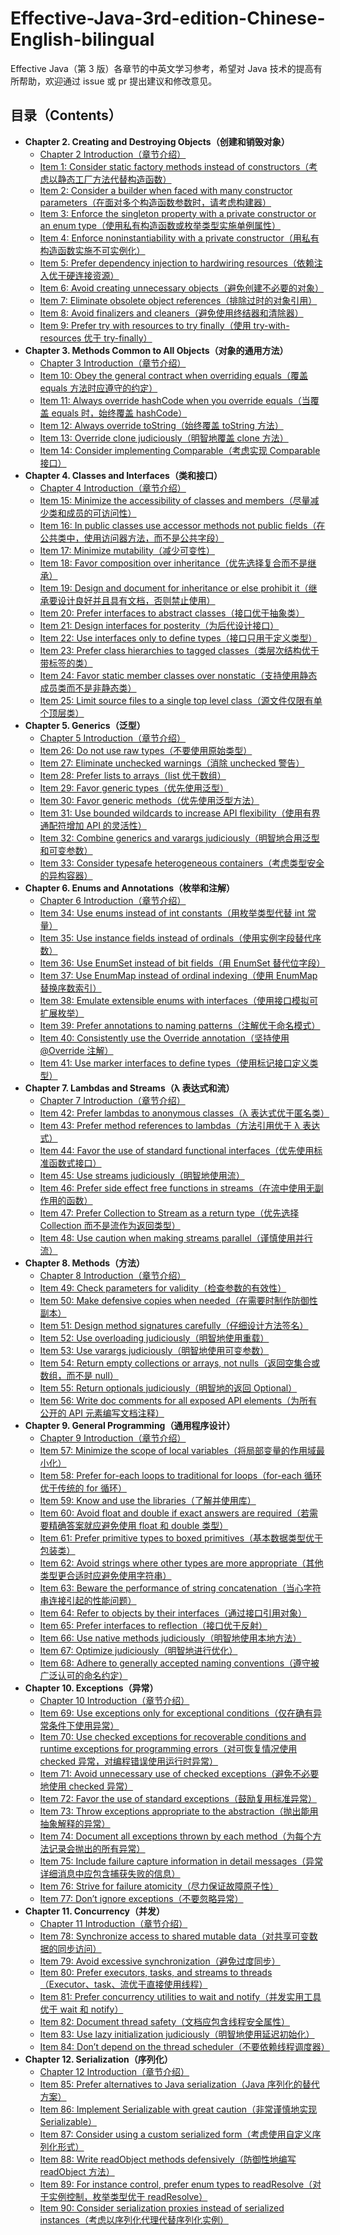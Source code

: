 # Effective-Java-3rd-edition-Chinese-English-bilingual
Effective Java（第 3 版）各章节的中英文学习参考，希望对 Java 技术的提高有所帮助，欢迎通过 issue 或 pr 提出建议和修改意见。

## 目录（Contents）
- **Chapter 2. Creating and Destroying Objects（创建和销毁对象）**
    - [Chapter 2 Introduction（章节介绍）](Chapter-2/Chapter-2-Introduction.md)
    - [Item 1: Consider static factory methods instead of constructors（考虑以静态工厂方法代替构造函数）](Chapter-2/Chapter-2-Item-1-Consider-static-factory-methods-instead-of-constructors.md)
    - [Item 2: Consider a builder when faced with many constructor parameters（在面对多个构造函数参数时，请考虑构建器）](Chapter-2/Chapter-2-Item-2-Consider-a-builder-when-faced-with-many-constructor-parameters.md)
    - [Item 3: Enforce the singleton property with a private constructor or an enum type（使用私有构造函数或枚举类型实施单例属性）](Chapter-2/Chapter-2-Item-3-Enforce-the-singleton-property-with-a-private-constructor-or-an-enum-type.md)
    - [Item 4: Enforce noninstantiability with a private constructor（用私有构造函数实施不可实例化）](Chapter-2/Chapter-2-Item-4-Enforce-noninstantiability-with-a-private-constructor.md)
    - [Item 5: Prefer dependency injection to hardwiring resources（依赖注入优于硬连接资源）](Chapter-2/Chapter-2-Item-5-Prefer-dependency-injection-to-hardwiring-resources.md)
    - [Item 6: Avoid creating unnecessary objects（避免创建不必要的对象）](Chapter-2/Chapter-2-Item-6-Avoid-creating-unnecessary-objects.md)
    - [Item 7: Eliminate obsolete object references（排除过时的对象引用）](Chapter-2/Chapter-2-Item-7-Eliminate-obsolete-object-references.md)
    - [Item 8: Avoid finalizers and cleaners（避免使用终结器和清除器）](Chapter-2/Chapter-2-Item-8-Avoid-finalizers-and-cleaners.md)
    - [Item 9: Prefer try with resources to try finally（使用 try-with-resources 优于 try-finally）](Chapter-2/Chapter-2-Item-9-Prefer-try-with-resources-to-try-finally.md)
- **Chapter 3. Methods Common to All Objects（对象的通用方法）**
    - [Chapter 3 Introduction（章节介绍）](Chapter-3/Chapter-3-Introduction.md)
    - [Item 10: Obey the general contract when overriding equals（覆盖 equals 方法时应遵守的约定）](Chapter-3/Chapter-3-Item-10-Obey-the-general-contract-when-overriding-equals.md)
    - [Item 11: Always override hashCode when you override equals（当覆盖 equals 时，始终覆盖 hashCode）](Chapter-3/Chapter-3-Item-11-Always-override-hashCode-when-you-override-equals.md)
    - [Item 12: Always override toString（始终覆盖 toString 方法）](Chapter-3/Chapter-3-Item-12-Always-override-toString.md)
    - [Item 13: Override clone judiciously（明智地覆盖 clone 方法）](Chapter-3/Chapter-3-Item-13-Override-clone-judiciously.md)
    - [Item 14: Consider implementing Comparable（考虑实现 Comparable 接口）](Chapter-3/Chapter-3-Item-14-Consider-implementing-Comparable.md)
- **Chapter 4. Classes and Interfaces（类和接口）**
    - [Chapter 4 Introduction（章节介绍）](Chapter-4/Chapter-4-Introduction.md)
    - [Item 15: Minimize the accessibility of classes and members（尽量减少类和成员的可访问性）](Chapter-4/Chapter-4-Item-15-Minimize-the-accessibility-of-classes-and-members.md)
    - [Item 16: In public classes use accessor methods not public fields（在公共类中，使用访问器方法，而不是公共字段）](Chapter-4/Chapter-4-Item-16-In-public-classes-use-accessor-methods-not-public-fields.md)
    - [Item 17: Minimize mutability（减少可变性）](Chapter-4/Chapter-4-Item-17-Minimize-mutability.md)
    - [Item 18: Favor composition over inheritance（优先选择复合而不是继承）](Chapter-4/Chapter-4-Item-18-Favor-composition-over-inheritance.md)
    - [Item 19: Design and document for inheritance or else prohibit it（继承要设计良好并且具有文档，否则禁止使用）](Chapter-4/Chapter-4-Item-19-Design-and-document-for-inheritance-or-else-prohibit-it.md)
    - [Item 20: Prefer interfaces to abstract classes（接口优于抽象类）](Chapter-4/Chapter-4-Item-20-Prefer-interfaces-to-abstract-classes.md)
    - [Item 21: Design interfaces for posterity（为后代设计接口）](Chapter-4/Chapter-4-Item-21-Design-interfaces-for-posterity.md)
    - [Item 22: Use interfaces only to define types（接口只用于定义类型）](Chapter-4/Chapter-4-Item-22-Use-interfaces-only-to-define-types.md)
    - [Item 23: Prefer class hierarchies to tagged classes（类层次结构优于带标签的类）](Chapter-4/Chapter-4-Item-23-Prefer-class-hierarchies-to-tagged-classes.md)
    - [Item 24: Favor static member classes over nonstatic（支持使用静态成员类而不是非静态类）](Chapter-4/Chapter-4-Item-24-Favor-static-member-classes-over-nonstatic.md)
    - [Item 25: Limit source files to a single top level class（源文件仅限有单个顶层类）](Chapter-4/Chapter-4-Item-25-Limit-source-files-to-a-single-top-level-class.md)
- **Chapter 5. Generics（泛型）**
    - [Chapter 5 Introduction（章节介绍）](Chapter-5/Chapter-5-Introduction.md)
    - [Item 26: Do not use raw types（不要使用原始类型）](Chapter-5/Chapter-5-Item-26-Do-not-use-raw-types.md)
    - [Item 27: Eliminate unchecked warnings（消除 unchecked 警告）](Chapter-5/Chapter-5-Item-27-Eliminate-unchecked-warnings.md)
    - [Item 28: Prefer lists to arrays（list 优于数组）](Chapter-5/Chapter-5-Item-28-Prefer-lists-to-arrays.md)
    - [Item 29: Favor generic types（优先使用泛型）](Chapter-5/Chapter-5-Item-29-Favor-generic-types.md)
    - [Item 30: Favor generic methods（优先使用泛型方法）](Chapter-5/Chapter-5-Item-30-Favor-generic-methods.md)
    - [Item 31: Use bounded wildcards to increase API flexibility（使用有界通配符增加 API 的灵活性）](Chapter-5/Chapter-5-Item-31-Use-bounded-wildcards-to-increase-API-flexibility.md)
    - [Item 32: Combine generics and varargs judiciously（明智地合用泛型和可变参数）](Chapter-5/Chapter-5-Item-32-Combine-generics-and-varargs-judiciously.md)
    - [Item 33: Consider typesafe heterogeneous containers（考虑类型安全的异构容器）](Chapter-5/Chapter-5-Item-33-Consider-typesafe-heterogeneous-containers.md)
- **Chapter 6. Enums and Annotations（枚举和注解）**
    - [Chapter 6 Introduction（章节介绍）](Chapter-6/Chapter-6-Introduction.md)
    - [Item 34: Use enums instead of int constants（用枚举类型代替 int 常量）](Chapter-6/Chapter-6-Item-34-Use-enums-instead-of-int-constants.md)
    - [Item 35: Use instance fields instead of ordinals（使用实例字段替代序数）](Chapter-6/Chapter-6-Item-35-Use-instance-fields-instead-of-ordinals.md)
    - [Item 36: Use EnumSet instead of bit fields（用 EnumSet 替代位字段）](Chapter-6/Chapter-6-Item-36-Use-EnumSet-instead-of-bit-fields.md)
    - [Item 37: Use EnumMap instead of ordinal indexing（使用 EnumMap 替换序数索引）](Chapter-6/Chapter-6-Item-36-Use-EnumSet-instead-of-bit-fields.md)
    - [Item 38: Emulate extensible enums with interfaces（使用接口模拟可扩展枚举）](Chapter-6/Chapter-6-Item-38-Emulate-extensible-enums-with-interfaces.md)
    - [Item 39: Prefer annotations to naming patterns（注解优于命名模式）](Chapter-6/Chapter-6-Item-39-Prefer-annotations-to-naming-patterns.md)
    - [Item 40: Consistently use the Override annotation（坚持使用 @Override 注解）](Chapter-6/Chapter-6-Item-40-Consistently-use-the-Override-annotation.md)
    - [Item 41: Use marker interfaces to define types（使用标记接口定义类型）](Chapter-6/Chapter-6-Item-41-Use-marker-interfaces-to-define-types.md)
- **Chapter 7. Lambdas and Streams（λ 表达式和流）**
    - [Chapter 7 Introduction（章节介绍）](Chapter-7/Chapter-7-Introduction.md)
    - [Item 42: Prefer lambdas to anonymous classes（λ 表达式优于匿名类）](Chapter-7/Chapter-7-Item-42-Prefer-lambdas-to-anonymous-classes.md)
    - [Item 43: Prefer method references to lambdas（方法引用优于 λ 表达式）](Chapter-7/Chapter-7-Item-43-Prefer-method-references-to-lambdas.md)
    - [Item 44: Favor the use of standard functional interfaces（优先使用标准函数式接口）](Chapter-7/Chapter-7-Item-44-Favor-the-use-of-standard-functional-interfaces.md)
    - [Item 45: Use streams judiciously（明智地使用流）](Chapter-7/Chapter-7-Item-45-Use-streams-judiciously.md)
    - [Item 46: Prefer side effect free functions in streams（在流中使用无副作用的函数）](Chapter-7/Chapter-7-Item-46-Prefer-side-effect-free-functions-in-streams.md)
    - [Item 47: Prefer Collection to Stream as a return type（优先选择 Collection 而不是流作为返回类型）](Chapter-7/Chapter-7-Item-47-Prefer-Collection-to-Stream-as-a-return-type.md)
    - [Item 48: Use caution when making streams parallel（谨慎使用并行流）](Chapter-7/Chapter-7-Item-48-Use-caution-when-making-streams-parallel.md)
- **Chapter 8. Methods（方法）**
    - [Chapter 8 Introduction（章节介绍）](Chapter-8/Chapter-8-Introduction.md)
    - [Item 49: Check parameters for validity（检查参数的有效性）](Chapter-8/Chapter-8-Item-49-Check-parameters-for-validity.md)
    - [Item 50: Make defensive copies when needed（在需要时制作防御性副本）](Chapter-8/Chapter-8-Item-50-Make-defensive-copies-when-needed.md)
    - [Item 51: Design method signatures carefully（仔细设计方法签名）](Chapter-8/Chapter-8-Item-51-Design-method-signatures-carefully.md)
    - [Item 52: Use overloading judiciously（明智地使用重载）](Chapter-8/Chapter-8-Item-52-Use-overloading-judiciously.md)
    - [Item 53: Use varargs judiciously（明智地使用可变参数）](Chapter-8/Chapter-8-Item-53-Use-varargs-judiciously.md)
    - [Item 54: Return empty collections or arrays, not nulls（返回空集合或数组，而不是 null）](Chapter-8/Chapter-8-Item-54-Return-empty-collections-or-arrays-not-nulls.md)
    - [Item 55: Return optionals judiciously（明智地的返回 Optional）](Chapter-8/Chapter-8-Item-55-Return-optionals-judiciously.md)
    - [Item 56: Write doc comments for all exposed API elements（为所有公开的 API 元素编写文档注释）](Chapter-8/Chapter-8-Item-56-Write-doc-comments-for-all-exposed-API-elements.md)
- **Chapter 9. General Programming（通用程序设计）**
    - [Chapter 9 Introduction（章节介绍）](Chapter-9/Chapter-9-Introduction.md)
    - [Item 57: Minimize the scope of local variables（将局部变量的作用域最小化）](Chapter-9/Chapter-9-Item-57-Minimize-the-scope-of-local-variables.md)
    - [Item 58: Prefer for-each loops to traditional for loops（for-each 循环优于传统的 for 循环）](Chapter-9/Chapter-9-Item-58-Prefer-for-each-loops-to-traditional-for-loops.md)
    - [Item 59: Know and use the libraries（了解并使用库）](Chapter-9/Chapter-9-Item-59-Know-and-use-the-libraries.md)
    - [Item 60: Avoid float and double if exact answers are required（若需要精确答案就应避免使用 float 和 double 类型）](Chapter-9/Chapter-9-Item-60-Avoid-float-and-double-if-exact-answers-are-required.md)
    - [Item 61: Prefer primitive types to boxed primitives（基本数据类型优于包装类）](Chapter-9/Chapter-9-Item-61-Prefer-primitive-types-to-boxed-primitives.md)
    - [Item 62: Avoid strings where other types are more appropriate（其他类型更合适时应避免使用字符串）](Chapter-9/Chapter-9-Item-62-Avoid-strings-where-other-types-are-more-appropriate.md)
    - [Item 63: Beware the performance of string concatenation（当心字符串连接引起的性能问题）](Chapter-9/Chapter-9-Item-63-Beware-the-performance-of-string-concatenation.md)
    - [Item 64: Refer to objects by their interfaces（通过接口引用对象）](Chapter-9/Chapter-9-Item-64-Refer-to-objects-by-their-interfaces.md)
    - [Item 65: Prefer interfaces to reflection（接口优于反射）](Chapter-9/Chapter-9-Item-65-Prefer-interfaces-to-reflection.md)
    - [Item 66: Use native methods judiciously（明智地使用本地方法）](Chapter-9/Chapter-9-Item-66-Use-native-methods-judiciously.md)
    - [Item 67: Optimize judiciously（明智地进行优化）](Chapter-9/Chapter-9-Item-67-Optimize-judiciously.md)
    - [Item 68: Adhere to generally accepted naming conventions（遵守被广泛认可的命名约定）](Chapter-9/Chapter-9-Item-68-Adhere-to-generally-accepted-naming-conventions.md)
- **Chapter 10. Exceptions（异常）**
    - [Chapter 10 Introduction（章节介绍）](Chapter-10/Chapter-10-Introduction.md)
    - [Item 69: Use exceptions only for exceptional conditions（仅在确有异常条件下使用异常）](Chapter-10/Chapter-10-Item-69-Use-exceptions-only-for-exceptional-conditions.md)
    - [Item 70: Use checked exceptions for recoverable conditions and runtime exceptions for programming errors（对可恢复情况使用 checked 异常，对编程错误使用运行时异常）](Chapter-10/Chapter-10-Item-70-Use-checked-exceptions-for-recoverable-conditions-and-runtime-exceptions-for-programming-errors.md)
    - [Item 71: Avoid unnecessary use of checked exceptions（避免不必要地使用 checked 异常）](Chapter-10/Chapter-10-Item-71-Avoid-unnecessary-use-of-checked-exceptions.md)
    - [Item 72: Favor the use of standard exceptions（鼓励复用标准异常）](Chapter-10/Chapter-10-Item-72-Favor-the-use-of-standard-exceptions.md)
    - [Item 73: Throw exceptions appropriate to the abstraction（抛出能用抽象解释的异常）](Chapter-10/Chapter-10-Item-73-Throw-exceptions-appropriate-to-the-abstraction.md)
    - [Item 74: Document all exceptions thrown by each method（为每个方法记录会抛出的所有异常）](Chapter-10/Chapter-10-Item-74-Document-all-exceptions-thrown-by-each-method.md)
    - [Item 75: Include failure capture information in detail messages（异常详细消息中应包含捕获失败的信息）](Chapter-10/Chapter-10-Item-75-Include-failure-capture-information-in-detail-messages.md)
    - [Item 76: Strive for failure atomicity（尽力保证故障原子性）](Chapter-10/Chapter-10-Item-76-Strive-for-failure-atomicity.md)
    - [Item 77: Don’t ignore exceptions（不要忽略异常）](Chapter-10/Chapter-10-Item-77-Don’t-ignore-exceptions.md)
- **Chapter 11. Concurrency（并发）**
    - [Chapter 11 Introduction（章节介绍）](Chapter-11/Chapter-11-Introduction.md)
    - [Item 78: Synchronize access to shared mutable data（对共享可变数据的同步访问）](Chapter-11/Chapter-11-Item-78-Synchronize-access-to-shared-mutable-data.md)
    - [Item 79: Avoid excessive synchronization（避免过度同步）](Chapter-11/Chapter-11-Item-79-Avoid-excessive-synchronization.md)
    - [Item 80: Prefer executors, tasks, and streams to threads（Executor、task、流优于直接使用线程）](Chapter-11/Chapter-11-Item-80-Prefer-executors,-tasks,-and-streams-to-threads.md)
    - [Item 81: Prefer concurrency utilities to wait and notify（并发实用工具优于 wait 和 notify）](Chapter-11/Chapter-11-Item-81-Prefer-concurrency-utilities-to-wait-and-notify.md)
    - [Item 82: Document thread safety（文档应包含线程安全属性）](Chapter-11/Chapter-11-Item-82-Document-thread-safety.md)
    - [Item 83: Use lazy initialization judiciously（明智地使用延迟初始化）](Chapter-11/Chapter-11-Item-83-Use-lazy-initialization-judiciously.md)
    - [Item 84: Don’t depend on the thread scheduler（不要依赖线程调度器）](Chapter-11/Chapter-11-Item-84-Don’t-depend-on-the-thread-scheduler.md)
- **Chapter 12. Serialization（序列化）**
    - [Chapter 12 Introduction（章节介绍）](Chapter-12/Chapter-12-Introduction.md)
    - [Item 85: Prefer alternatives to Java serialization（Java 序列化的替代方案）](Chapter-12/Chapter-12-Item-85-Prefer-alternatives-to-Java-serialization.md)
    - [Item 86: Implement Serializable with great caution（非常谨慎地实现 Serializable）](Chapter-12/Chapter-12-Item-86-Implement-Serializable-with-great-caution.md)
    - [Item 87: Consider using a custom serialized form（考虑使用自定义序列化形式）](Chapter-12/Chapter-12-Item-87-Consider-using-a-custom-serialized-form.md)
    - [Item 88: Write readObject methods defensively（防御性地编写 readObject 方法）](Chapter-12/Chapter-12-Item-88-Write-readObject-methods-defensively.md)
    - [Item 89: For instance control, prefer enum types to readResolve（对于实例控制，枚举类型优于 readResolve）](Chapter-12/Chapter-12-Item-89-For-instance-control-prefer-enum-types-to-readResolve.md)
    - [Item 90: Consider serialization proxies instead of serialized instances（考虑以序列化代理代替序列化实例）](Chapter-12/Chapter-12-Item-90-Consider-serialization-proxies-instead-of-serialized-instances.md)
